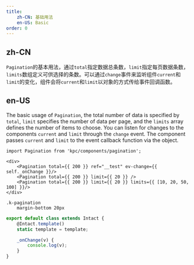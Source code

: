 ```yaml
---
title:
    zh-CN: 基础用法
    en-US: Basic
order: 0
---
```


## zh-CN

`Pagination`的基本用法，通过`total`指定数据总条数，`limit`指定每页数据条数，`limits`数组定义可供选择的条数。可以通过`change`事件来监听组件`current`和`limit`的变化，组件会将`current`和`limit`以对象的方式传给事件回调函数。

## en-US

The basic usage of `Pagination`, the total number of data is specified by `total`, `limit` specifies the number of data per page, and the `limits` array defines the number of items to choose. You can listen for changes to the components `current` and `limit` through the `change` event. The component passes `current` and `limit` to the event callback function via the object.

```vdt
import Pagination from 'kpc/components/pagination';

<div>
    <Pagination total={{ 200 }} ref="__test" ev-change={{ self._onChange }}/>
    <Pagination total={{ 200 }} limit={{ 20 }} />
    <Pagination total={{ 200 }} limit={{ 20 }} limits={{ [10, 20, 50, 100] }}/>
</div>
```

```styl
.k-pagination
    margin-bottom 20px
```

```js
export default class extends Intact {
    @Intact.template()
    static template = template;

    _onChange(v) {
        console.log(v);
    }
}
```
